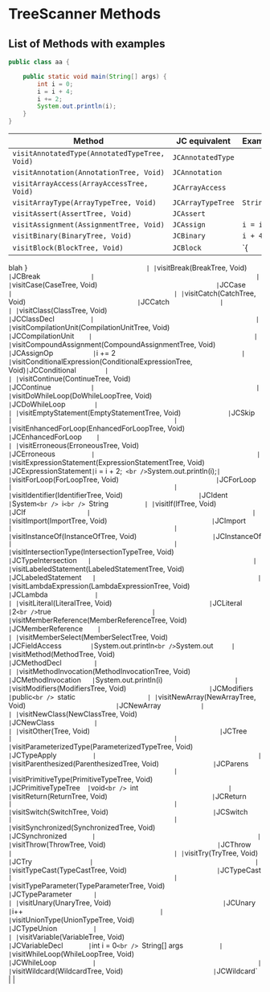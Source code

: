 # TreeScanner Methods

## List of Methods with examples

```java
public class aa {

    public static void main(String[] args) {
        int i = 0;
        i = i + 4;
        i += 2;
        System.out.println(i);
    }
}
```



| **Method**                                                   | **JC equivalent**       | **Example**s                                |
| ------------------------------------------------------------ | ----------------------- | ------------------------------------------- |
| `visitAnnotatedType(AnnotatedTypeTree, Void)`                | `JCAnnotatedType`       |                                             |
| `visitAnnotation(AnnotationTree, Void)`                      | `JCAnnotation`          |                                             |
| `visitArrayAccess(ArrayAccessTree, Void)`                    | `JCArrayAccess`         |                                             |
| `visitArrayType(ArrayTypeTree, Void)`                        | `JCArrayTypeTree`       | `String[]`                                  |
| `visitAssert(AssertTree, Void)`                              | `JCAssert`              |                                             |
| `visitAssignment(AssignmentTree, Void)`                      | `JCAssign`              | `i = i + 2`                                 |
| `visitBinary(BinaryTree, Void)`                              | `JCBinary`              | `i + 4`                                     |
| `visitBlock(BlockTree, Void)`                                | `JCBlock`               | `{
blah
}`                                  |
| `visitBreak(BreakTree, Void)`                                | `JCBreak`               |                                             |
| `visitCase(CaseTree, Void)`                                  | `JCCase`                |                                             |
| `visitCatch(CatchTree, Void)`                                | `JCCatch`               |                                             |
| `visitClass(ClassTree, Void)`                                | `JCClassDecl`           |                                             |
| `visitCompilationUnit(CompilationUnitTree, Void)`            | `JCCompilationUnit`     |                                             |
| `visitCompoundAssignment(CompoundAssignmentTree, Void)`      | `JCAssignOp`            | `i += 2`                                    |
| `visitConditionalExpression(ConditionalExpressionTree, Void)` | `JCConditional`         |                                             |
| `visitContinue(ContinueTree, Void)`                          | `JCContinue`            |                                             |
| `visitDoWhileLoop(DoWhileLoopTree, Void)`                    | `JCDoWhileLoop`         |                                             |
| `visitEmptyStatement(EmptyStatementTree, Void)`              | `JCSkip`                |                                             |
| `visitEnhancedForLoop(EnhancedForLoopTree, Void)`            | `JCEnhancedForLoop`     |                                             |
| `visitErroneous(ErroneousTree, Void)`                        | `JCErroneous`           |                                             |
| `visitExpressionStatement(ExpressionStatementTree, Void)`    | `JCExpressionStatement` | `i = i + 2;` <br />`System.out.println(i);` |
| `visitForLoop(ForLoopTree, Void)`                            | `JCForLoop`             |                                             |
| `visitIdentifier(IdentifierTree, Void)`                      | `JCIdent`               | `System`<br /> `i`<br /> `String`           |
| `visitIf(IfTree, Void)`                                      | `JCIf`                  |                                             |
| `visitImport(ImportTree, Void)`                              | `JCImport`              |                                             |
| `visitInstanceOf(InstanceOfTree, Void)`                      | `JCInstanceOf`          |                                             |
| `visitIntersectionType(IntersectionTypeTree, Void)`          | `JCTypeIntersection`    |                                             |
| `visitLabeledStatement(LabeledStatementTree, Void)`          | `JCLabeledStatement`    |                                             |
| `visitLambdaExpression(LambdaExpressionTree, Void)`          | `JCLambda`              |                                             |
| `visitLiteral(LiteralTree, Void)`                            | `JCLiteral`             | `2`<br />`true`                             |
| `visitMemberReference(MemberReferenceTree, Void)`            | `JCMemberReference`     |                                             |
| `visitMemberSelect(MemberSelectTree, Void)`                  | `JCFieldAccess`         | `System.out.println`<br />`System.out`      |
| `visitMethod(MethodTree, Void)`                              | `JCMethodDecl`          |                                             |
| `visitMethodInvocation(MethodInvocationTree, Void)`          | `JCMethodInvocation`    | `System.out.println(i)`                     |
| `visitModifiers(ModifiersTree, Void)`                        | `JCModifiers`           | `public`<br /> `static`                     |
| `visitNewArray(NewArrayTree, Void)`                          | `JCNewArray`            |                                             |
| `visitNewClass(NewClassTree, Void)`                          | `JCNewClass`            |                                             |
| `visitOther(Tree, Void)`                                     | `JCTree`                |                                             |
| `visitParameterizedType(ParameterizedTypeTree, Void)`        | `JCTypeApply`           |                                             |
| `visitParenthesized(ParenthesizedTree, Void)`                | `JCParens`              |                                             |
| `visitPrimitiveType(PrimitiveTypeTree, Void)`                | `JCPrimitiveTypeTree`   | `void`<br /> `int`                          |
| `visitReturn(ReturnTree, Void)`                              | `JCReturn`              |                                             |
| `visitSwitch(SwitchTree, Void)`                              | `JCSwitch`              |                                             |
| `visitSynchronized(SynchronizedTree, Void)`                  | `JCSynchronized`        |                                             |
| `visitThrow(ThrowTree, Void)`                                | `JCThrow`               |                                             |
| `visitTry(TryTree, Void)`                                    | `JCTry`                 |                                             |
| `visitTypeCast(TypeCastTree, Void)`                          | `JCTypeCast`            |                                             |
| `visitTypeParameter(TypeParameterTree, Void)`                | `JCTypeParameter`       |                                             |
| `visitUnary(UnaryTree, Void)`                                | `JCUnary`               | `i++`                                       |
| `visitUnionType(UnionTypeTree, Void)`                        | `JCTypeUnion`           |                                             |
| `visitVariable(VariableTree, Void)`                          | `JCVariableDecl`        | `int i = 0`<br /> `String[] args`           |
| `visitWhileLoop(WhileLoopTree, Void)`                        | `JCWhileLoop`           |                                             |
| `visitWildcard(WildcardTree, Void)`                          | `JCWildcard`            |                                             |